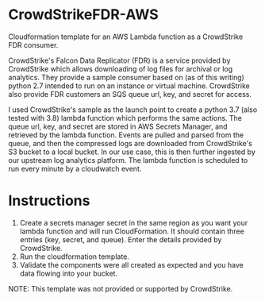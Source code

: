 # CrowdStrikeFDR-AWS
Cloudformation template for an AWS Lambda function as a CrowdStrike FDR consumer. 

CrowdStrike's Falcon Data Replicator (FDR) is a service provided by CrowdStrike which allows downloading of log files for archival or log analytics.  They provide a sample consumer based on (as of this writing) python 2.7 intended to run on an instance or virtual machine.  CrowdStrike also provide FDR customers an SQS queue url, key, and secret for access.

I used CrowdStrike's sample as the launch point to create a python 3.7 (also tested with 3.8) lambda function which performs the same actions.  The queue url, key, and secret are stored in AWS Secrets Manager, and retrieved by the lambda function.  Events are pulled and parsed from the queue, and then the compressed logs are downloaded from CrowdStrike's S3 bucket to a local bucket.  In our use case, this is then further ingested by our upstream log analytics platform. The lambda function is scheduled to run every minute by a cloudwatch event.

# Instructions
1. Create a secrets manager secret in the same region as you want your lambda function and will run CloudFormation.  It should contain three entries (key, secret, and queue).  Enter the details provided by CrowdStrike.
2. Run the cloudformation template.
3. Validate the components were all created as expected and you have data flowing into your bucket.

NOTE: This template was not provided or supported by CrowdStrike.  
